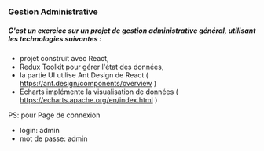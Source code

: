### Gestion Administrative
##### C'est un exercice sur un projet de gestion administrative général, utilisant les technologies suivantes : 
- projet construit avec React, 
- Redux Toolkit pour gérer l'état des données, 
- la partie UI utilise Ant Design de React ( https://ant.design/components/overview )
- Echarts implémente la visualisation de données ( https://echarts.apache.org/en/index.html )

PS: pour Page de connexion
- login: admin
- mot de passe: admin